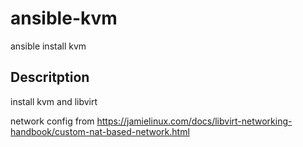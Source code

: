 # ansible-kvm
ansible install kvm

## Descritption

install kvm and libvirt

network config from https://jamielinux.com/docs/libvirt-networking-handbook/custom-nat-based-network.html
